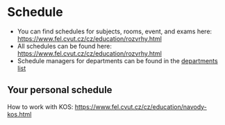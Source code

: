 # Schedule

* You can find schedules for subjects, rooms, event, and exams here: https://www.fel.cvut.cz/cz/education/rozvrhy.html
* All schedules can be found here: https://www.fel.cvut.cz/cz/education/rozvrhy.html
* Schedule managers for departments can be found in the [departments list](CTU/departments)

## Your personal schedule

How to work with KOS: https://www.fel.cvut.cz/cz/education/navody-kos.html
